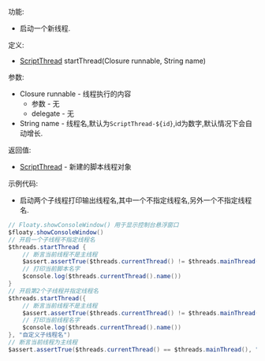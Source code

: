 功能:

+ 启动一个新线程.

定义:

+ [ScriptThread](/API/Thread/ScriptThread/README.md) startThread(Closure runnable, String name)

参数:

+ Closure runnable - 线程执行的内容
    + 参数 - 无
    + delegate - 无
+ String name - 线程名,默认为`ScriptThread-${id}`,id为数字,默认情况下会自动增长.

返回值:

+ [ScriptThread](/API/Thread/ScriptThread/README.md) - 新建的脚本线程对象

示例代码:

+ 启动两个子线程打印输出线程名,其中一个不指定线程名,另外一个不指定线程名.

```groovy
// Floaty.showConsoleWindow() 用于显示控制台悬浮窗口
$floaty.showConsoleWindow()
// 开启一个子线程不指定线程名
$threads.startThread {
    // 断言当前线程不是主线程
    $assert.assertTrue($threads.currentThread() != $threads.mainThread(), "当前线程不是主线程")
    // 打印当前脚本名字
    $console.log($threads.currentThread().name())
}
// 开启第2个子线程并指定线程名
$threads.startThread({
    // 断言当前线程不是主线程
    $assert.assertTrue($threads.currentThread() != $threads.mainThread())
    // 打印当前线程名字
    $console.log($threads.currentThread().name())
}, "自定义子线程名")
// 断言当前线程为主线程
$assert.assertTrue($threads.currentThread() == $threads.mainThread(), "当前线程为主线程")
```